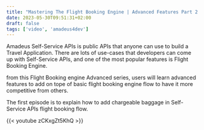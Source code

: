 ```yaml
---
title: "Mastering The Flight Booking Engine | Advanced Features Part 2. Upsell Chargeable Baggage"
date: 2023-05-30T09:51:31+02:00
draft: false
tags: ['video', 'amadeus4dev'] 
---
```

Amadeus Self-Service APIs is public APIs that anyone can use to build a Travel Application. There are lots of use-cases that developers can come up with Self-Service APIs, and one of the most popular features is Flight Booking Engine.

from this Flight Booking engine Advanced series, users will learn advanced features to add on tope of  basic flight booking engine flow to have it more competitive from others. 

The first episode is to explain how to add chargeable baggage in Self-Service APIs flight booking flow. 

{{< youtube zCKxgZt5KhQ >}}